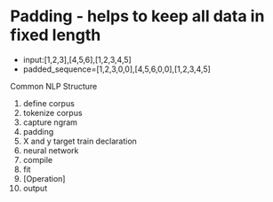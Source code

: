 
# Padding - helps to keep all data in fixed length
 
* input:[1,2,3],[4,5,6],[1,2,3,4,5]
* padded_sequence=[1,2,3,0,0],[4,5,6,0,0],[1,2,3,4,5]

Common NLP Structure

1. define corpus
2. tokenize corpus
3. capture ngram
4. padding
5. X and y target train declaration
6. neural network
7. compile
8. fit
9. [Operation]
10. output
